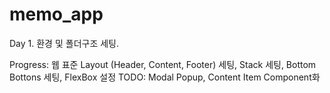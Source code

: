 # memo_app

Day 1. 환경 및 폴더구조 세팅.

Progress: 웹 표준 Layout (Header, Content, Footer) 세팅, Stack 세팅, Bottom Bottons 세팅, FlexBox 설정
TODO: Modal Popup, Content Item Component화

